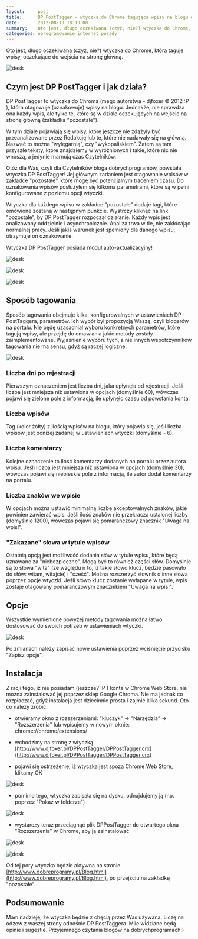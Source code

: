 ```yaml
---
layout:     post
title:      DP PostTagger - wtyczka do Chrome tagująca wpisy na blogu dobrychprogramów
date:       2012-08-13 18:13:00
summary:    Oto jest, długo oczekiwana (czyż, nie?) wtyczka do Chrome, która taguje wpisy, oczekujące do wejścia na stronę główną.Czym jest DP PostTagger i jak działa?DP PostTagger to wtyczka do Chroma (mego autorstwa - djfoxer &#169; 2012 :P ), która otagowuje (oznakowuje) wpisy na blogu. Jednakże, nie sprawdz...
categories: oprogramowanie internet porady
---
```




Oto jest, długo oczekiwana (czyż, nie?) wtyczka do Chrome, która taguje wpisy, oczekujące do wejścia na stronę główną.



![desk](https://raw.githubusercontent.com/djfoxer/djfoxer.github.io/master/_img/2012-8-13-_125_/g_-_608x405_-_-_35520x20120809102149_0.png)






## Czym jest DP PostTagger i jak działa?



DP PostTagger to wtyczka do Chroma (mego autorstwa - djfoxer &#169; 2012 :P ), która otagowuje (oznakowuje) wpisy na blogu. Jednakże, nie sprawdza ona każdy wpis, ale tylko te, które są w dziale oczekujących na wejście na stronę główną (zakładka &quot;pozostałe&quot;). 

W tym dziale pojawiają się wpisy, które jeszcze nie zdążyły być przeanalizowane przez Redakcję lub te, które nie nadawały się na główną. Nazwać to można &quot;wylęgarnią&quot;, czy &quot;wykopaliskiem&quot;. Zatem są tam przyszłe teksty, które znajdziemy w wyróżnionych i takie, które nic nie wnoszą, a jedynie marnują czas Czytelników.

Otóż dla Was, czyli dla Czytelników bloga dobrychprogramów, powstała wtyczka DP PostTagger! Jej głównym zadaniem jest otagowanie wpisów w zakładce &quot;pozostałe&quot;, które mogę być potencjalnym traceniem czasu. Do oznakowania wpisów posłużyłem się kilkoma parametrami, które są w pełni konfigurowane z poziomu opcji wtyczki.

Wtyczka dla każdego wpisu w zakładce &quot;pozostałe&quot; dodaje tagi, które omówione zostaną w następnym punkcie.  Wystrczy kliknąć na link &quot;pozostałe&quot;, by DP PostTagger rozpoczął działanie. Każdy wpis jest analizowany oddzielnie i asynchronicznie.  Analiza trwa w tle, nie zakłócając normalnej pracy. Jeśli jakiś warunek jest spełniony dla danego wpisu, otrzymuje on oznakowanie.

Wtyczka DP PostTagger posiada moduł auto-aktualizacyjny!



![desk](https://raw.githubusercontent.com/djfoxer/djfoxer.github.io/master/_img/2012-8-13-_125_/g_-_608x405_-_-_35520x20120813165800_0.png)




![desk](https://raw.githubusercontent.com/djfoxer/djfoxer.github.io/master/_img/2012-8-13-_125_/g_-_608x405_-_-_35520x20120813165828_0.png)




![desk](https://raw.githubusercontent.com/djfoxer/djfoxer.github.io/master/_img/2012-8-13-_125_/g_-_608x405_-_-_35520x20120813180645_0.png)







## Sposób tagowania


Sposób tagowania obejmuje kilka, konfigurowalnych w ustawieniach DP PostTaggera, parametrów. Ich wybór był propozycją Waszą, czyli blogerów na portalu. Nie będę uzasadniał wyboru konkretnych parametrów, które tagują wpisy, ale przejdę do omawiania jakie metody zostały zaimplementowane. Wyjaśnienie wyboru tych, a nie innych współczynników tagowania nie ma sensu, gdyż są raczej logiczne.




![desk](https://raw.githubusercontent.com/djfoxer/djfoxer.github.io/master/_img/2012-8-13-_125_/g_-_608x405_-_-_35520x20120813165733_0.png)





### Liczba dni po rejestracji


Pierwszym oznaczeniem jest liczba dni, jaka upłynęła od rejestracji. Jeśli liczba jest mniejsza niż ustawiona w opcjach (domyślnie 60), wówczas pojawi się zielone pole z informacją, ile upłynęło czasu od powstania konta. 



### Liczba wpisów


Tag (kolor żółty) z ilością wpisów na blogu, który pojawia się, jeśli liczba wpisów jest poniżej zadanej w ustawieniach wtyczki (domyślnie - 6).



### Liczba komentarzy


Kolejne oznaczenie to ilość komentarzy dodanych na portalu przez autora wpisu. Jeśli liczba jest mniejsza niż ustawiona w opcjach (domyślnie 30), wówczas pojawi się niebieskie pole z informacją, ile autor dodał komentarzy na portalu.



### Liczba znaków we wpisie


W opcjach można ustawić minimalną liczbę akceptowalnych znaków, jakie powinien zawierać wpis. Jeśli ilość znaków nie przekracza ustalonej liczby (domyślnie 1200), wówczas pojawi się pomarańczowy znacznik &quot;Uwaga na wpis!&quot;.



### &quot;Zakazane&quot; słowa w tytule wpisów


Ostatnią opcją jest możliwość dodania słów w tytule wpisu, które będą uznawane za &quot;niebezpieczne&quot;. Mogą być to również części słów. Domyślnie są to słowa &quot;wita&quot; (ze względu n to, iż takie słowo klucz, będzie pasowało do słów: witam, witajcie) i &quot;cześć&quot;. Można rozszerzyć słownik o inne słowa poprzez opcje wtyczki. Jeśli słowo klucz zostanie wyłapane w tytule, wpis zostaje otagowany pomarańczowym znacznikiem &quot;Uwaga na wpis!&quot;. 



## Opcje



Wszystkie wymienione powyżej metody tagowania można łatwo dostosować do swoich potrzeb w ustawieniach wtyczki.




![desk](https://raw.githubusercontent.com/djfoxer/djfoxer.github.io/master/_img/2012-8-13-_125_/g_-_608x405_-_-_35520x20120813170124_0.png)




Po zmianach należy zapisać nowe ustawienia poprzez wciśnięcie przycisku &quot;Zapisz opcje&quot;.



## Instalacja


Z racji tego, iż nie posiadam (jeszcze? :P ) konta w Chrome Web Store, nie można zainstalować jej poprzez sklep Google Chroma. Nie ma jednak co rozpłaczać, gdyż instalacja jest dziecinnie prosta i zajmie kilka sekund. Oto co należy zrobić:




  * otwieramy okno z rozszerzeniami: &quot;kluczyk&quot; -&gt; &quot;Narzędzia&quot; -&gt; &quot;Rozszerzenia&quot;  lub wpisujemy w nowym oknie: chrome://chrome/extensions/


  * wchodzimy na stronę z wtyczką [http://www.djfoxer.pl/DPPostTagger/DPPostTagger.crx](http://www.djfoxer.pl/DPPostTagger/DPPostTagger.crx)


  * pojawi się ostrzeżenie, iż wtyczka jest spoza Chrome Web Store, klikamy OK



![desk](https://raw.githubusercontent.com/djfoxer/djfoxer.github.io/master/_img/2012-8-13-_125_/g_-_608x405_-_-_35520x20120813173600_0.png)



  * pomimo tego, wtyczka zapisała się na dysku, odnajdujemy ją (np. poprzez &quot;Pokaż w folderze&quot;)



![desk](https://raw.githubusercontent.com/djfoxer/djfoxer.github.io/master/_img/2012-8-13-_125_/g_-_608x405_-_-_35520x20120813173921_0.png)



  * wystarczy teraz przeciągnąć plik DPPostTagger do otwartego okna &quot;Rozszerzenia&quot; w Chrome, aby ją zainstalować



![desk](https://raw.githubusercontent.com/djfoxer/djfoxer.github.io/master/_img/2012-8-13-_125_/g_-_608x405_-_-_35520x20120813174149_0.png)




![desk](https://raw.githubusercontent.com/djfoxer/djfoxer.github.io/master/_img/2012-8-13-_125_/g_-_608x405_-_-_35520x20120813174429_0.png)




Od tej pory wtyczka będzie aktywna na stronie [http://www.dobreprogramy.pl/Blog.html](http://www.dobreprogramy.pl/Blog.html), po przejściu na zakładkę &quot;pozostałe&quot;.



## Podsumowanie



Mam nadzieję, że wtyczka będzie z chęcią przez Was używana. Liczę na odzew z waszej strony odnośnie DP PostTaggera. Mile widziane będą opinie i sugestie. Przyjemnego czytania blogów na dobrychprogramach:)